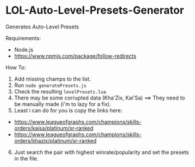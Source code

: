 # LOL-Auto-Level-Presets-Generator
Generates Auto-Level Presets

Requirements:

- Node.js
- https://www.npmjs.com/package/follow-redirects

How To:

1. Add missing champs to the list.
2. Run ```node generatePresets.js```
3. Check the resulting ```levelPresets.lua```
4. There may be some corrupted data (Kha'Zix, Kai'Sa) ==> They need to be manually made (i'm to lazy for a fix).
5. Least i can do for you is copy the links here:
- https://www.leagueofgraphs.com/champions/skills-orders/kaisa/platinum/sr-ranked
- https://www.leagueofgraphs.com/champions/skills-orders/khazix/platinum/sr-ranked
6. Just search the pair with highest winrate/popularity and set the presets in the file.


